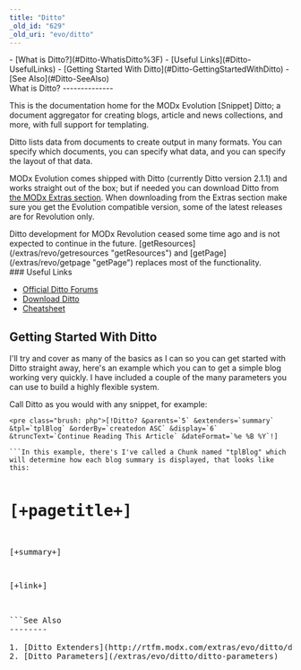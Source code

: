 ```yaml
---
title: "Ditto"
_old_id: "629"
_old_uri: "evo/ditto"
---
```


<div>- [What is Ditto?](#Ditto-WhatisDitto%3F)
  - [Useful Links](#Ditto-UsefulLinks)
- [Getting Started With Ditto](#Ditto-GettingStartedWithDitto)
- [See Also](#Ditto-SeeAlso)

</div>What is Ditto?
--------------

This is the documentation home for the MODx Evolution <span class="error">\[Snippet\]</span> Ditto; a document aggregator for creating blogs, article and news collections, and more, with full support for templating.

Ditto lists data from documents to create output in many formats. You can specify which documents, you can specify what data, and you can specify the layout of that data.

MODx Evolution comes shipped with Ditto (currently Ditto version 2.1.1) and works straight out of the box; but if needed you can download Ditto from [the MODx Extras section](http://modxcms.com/extras/package/96 "Download Ditto"). When downloading from the Extras section make sure you get the Evolution compatible version, some of the latest releases are for Revolution only.

<div class="info">Ditto development for MODx Revolution ceased some time ago and is not expected to continue in the future. [getResources](/extras/revo/getresources "getResources") and [getPage](/extras/revo/getpage "getPage") replaces most of the functionality.</div>### Useful Links

- [Official Ditto Forums](http://modxcms.com/forums/index.php/board,180.0.html "Ditto Forums")
- [Download Ditto](http://modxcms.com/extras/package/96 "Download Ditto")
- [Cheatsheet](http://www.slideshare.net/atmaworks/ditto-cheatsheet-1-2 "Cheatsheet")

Getting Started With Ditto
--------------------------

I'll try and cover as many of the basics as I can so you can get started with Ditto straight away, here's an example which you can to get a simple blog working very quickly. I have included a couple of the many parameters you can use to build a highly flexible system.

Call Ditto as you would with any snippet, for example:

```
<pre class="brush: php">[!Ditto? &parents=`5` &extenders=`summary` &tpl=`tplBlog` &orderBy=`createdon ASC` &display=`6` &truncText=`Continue Reading This Article` &dateFormat=`%e %B %Y`!]

```In this example, there's I've called a Chunk named "tplBlog" which will determine how each blog summary is displayed, that looks like this:

```
<pre class="brush: php"><h1>[+pagetitle+]</h1>
<p>[+summary+]</p>
<p>[+link+]</p>

```See Also
--------

1. [Ditto Extenders](http://rtfm.modx.com/extras/evo/ditto/ditto-extenders)
2. [Ditto Parameters](/extras/evo/ditto/ditto-parameters)